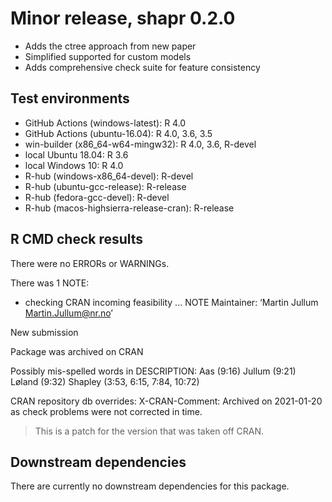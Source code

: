 
# Minor release, shapr 0.2.0

* Adds the ctree approach from new paper
* Simplified supported for custom models
* Adds comprehensive check suite for feature consistency

## Test environments

* GitHub Actions (windows-latest): R 4.0
* GitHub Actions (ubuntu-16.04): R 4.0, 3.6, 3.5
* win-builder (x86_64-w64-mingw32): R 4.0, 3.6, R-devel
* local Ubuntu 18.04: R 3.6
* local Windows 10: R 4.0
* R-hub (windows-x86_64-devel): R-devel
* R-hub (ubuntu-gcc-release): R-release
* R-hub (fedora-gcc-devel): R-devel
* R-hub (macos-highsierra-release-cran): R-release

## R CMD check results

There were no ERRORs or WARNINGs.

There was 1 NOTE:

* checking CRAN incoming feasibility ... NOTE
Maintainer: ‘Martin Jullum <Martin.Jullum@nr.no>’

New submission

Package was archived on CRAN

Possibly mis-spelled words in DESCRIPTION:
  Aas (9:16)
  Jullum (9:21)
  Løland (9:32)
  Shapley (3:53, 6:15, 7:84, 10:72)

CRAN repository db overrides:
  X-CRAN-Comment: Archived on 2021-01-20 as check problems were not
    corrected in time.

> This is a patch for the version that was taken off CRAN.


## Downstream dependencies
There are currently no downstream dependencies for this package.
